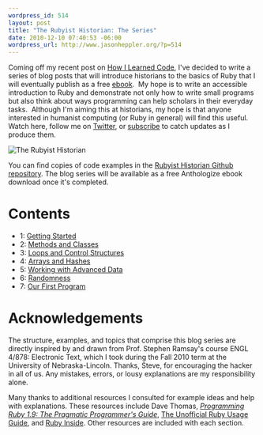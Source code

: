 ```yaml
--- 
wordpress_id: 514
layout: post
title: "The Rubyist Historian: The Series"
date: 2010-12-10 07:40:53 -06:00
wordpress_url: http://www.jasonheppler.org/?p=514
---
```

Coming off my recent post on <a href="http://www.jasonheppler.org/how-i-learned-code.html">How I Learned Code</a>, I've decided to write a series of blog posts that will introduce historians to the basics of Ruby that I will eventually publish as a free <a href="http://anthologize.org/">ebook</a>.  My hope is to write an accessible introduction to Ruby and demonstrate not only how to write small programs but also think about ways programming can help scholars in their everyday tasks.  Although I'm aiming this at historians, my hope is that anyone interested in humanist computing (or Ruby in general) will find this useful.  Watch here, follow me on <a href="http://www.twitter.com/jaheppler">Twitter</a>, or <a href="http://feeds.feedburner.com/JasonHeppler">subscribe</a> to catch updates as I produce them.

![The Rubyist Historian](http://jasonheppler.org/images/rubyist_cover_large.jpg "The Rubyist Historian")

You can find copies of code examples in the <a href="https://github.com/hepplerj/rubyist-historian">Rubyist Historian Github repository</a>.  The blog series will be available as a free Anthologize ebook download once it's completed.

Contents
========
* 1: <a href="http://www.jasonheppler.org/the-rubyist-historian-getting-started.html">Getting Started</a>
* 2: <a href="http://www.jasonheppler.org/the-rubyist-historian-more-basics-methods.html">Methods and Classes</a>
* 3: <a href="http://www.jasonheppler.org/the-rubyist-historian-flow-control.html">Loops and Control Structures</a>
* 4: <a href="http://www.jasonheppler.org/the-rubyist-historian-arrays-hashes-and-more-io.html">Arrays and Hashes</a>
* 5: <a href="http://www.jasonheppler.org/the-rubyist-historian-working-with-advanced-data.html">Working with Advanced Data</a>
* 6: <a href="http://www.jasonheppler.org/the-rubyist-historian-iteration-recursion-and-other-randomness.html">Randomness</a>
* 7: <a href="http://www.jasonheppler.org/the-rubyist-historian-our-first-program.html">Our First Program</a>

Acknowledgements
================

The structure, examples, and topics that comprise this blog series are directly inspired by and drawn from Prof. Stephen Ramsay's course ENGL 4/878: Electronic Text, which I took during the Fall 2010 term at the University of Nebraska-Lincoln. Thanks, Steve, for encouraging the hacker in all of us. Any mistakes, errors, or lousy explanations are my responsibility alone.

Many thanks to additional resources I consulted for example ideas and help with explanations. These resources include Dave Thomas, <em><a href="http://www.amazon.com/gp/product/1934356085?ie=UTF8&tag=jasohepp-20&linkCode=as2&camp=1789&creative=9325&creativeASIN=1934356085">Programming Ruby 1.9: The Pragmatic Programmer's Guide</a></em>, <a href="http://www.caliban.org/ruby/rubyguide.shtml">The Unofficial Ruby Usage Guide</a>, and <a href="http://www.rubyinside.com/">Ruby Inside</a>. Other resources are included with each section.
